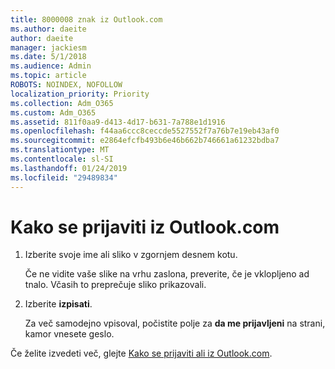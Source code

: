```yaml
---
title: 8000008 znak iz Outlook.com
ms.author: daeite
author: daeite
manager: jackiesm
ms.date: 5/1/2018
ms.audience: Admin
ms.topic: article
ROBOTS: NOINDEX, NOFOLLOW
localization_priority: Priority
ms.collection: Adm_O365
ms.custom: Adm_O365
ms.assetid: 811f0aa9-d413-4d17-b631-7a788e1d1916
ms.openlocfilehash: f44aa6ccc8ceccde5527552f7a76b7e19eb43af0
ms.sourcegitcommit: e2864efcfb493b6e46b662b746661a61232bdba7
ms.translationtype: MT
ms.contentlocale: sl-SI
ms.lasthandoff: 01/24/2019
ms.locfileid: "29489834"
---
```

# <a name="how-to-sign-out-of-outlookcom"></a>Kako se prijaviti iz Outlook.com

1. Izberite svoje ime ali sliko v zgornjem desnem kotu.
    
    Če ne vidite vaše slike na vrhu zaslona, preverite, če je vklopljeno ad tnalo. Včasih to preprečuje sliko prikazovali.
    
2. Izberite **izpisati**. 
    
    Za več samodejno vpisoval, počistite polje za **da me prijavljeni** na strani, kamor vnesete geslo. 
    
Če želite izvedeti več, glejte [Kako se prijaviti ali iz Outlook.com](https://go.microsoft.com/fwlink/p/?linkid=873113).
  

